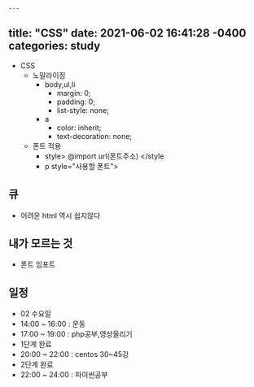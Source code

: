  
    ---
title: "CSS"
date: 2021-06-02 16:41:28 -0400
categories: study
---
 - CSS
    - 노말라이징
      - body,ul,li 
        - margin: 0;
        - padding: 0;
        - list-style: none;
      - a
        - color: inherit;
        - text-decoration: none;
    - 폰트 적용
      - style> @import url(폰트주소) </style
      - p style="사용할 폰트">
  
## 큐
  - 어려운 html 역시 쉽지않다
## 내가 모르는 것
  - 폰트 임포트
## 일정
 - 02 수요일
  - 14:00 ~ 16:00 : 운동
  - 17:00 ~ 19:00 : php공부,영상올리기
  - 1단계 완료
  - 20:00 ~ 22:00 : centos 30~45강  
  - 2단계 완료
  - 22:00 ~ 24:00 : 파이썬공부
